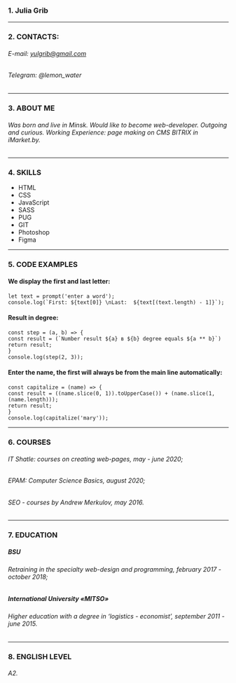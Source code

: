 ### 1. Julia Grib
--------------------------------------------------------------------------------------------------------
### 2. CONTACTS:
###### E-mail: yulgrib@gmail.com
###### Telegram: @lemon_water
--------------------------------------------------------------------------------------------------------
### 3. ABOUT ME
###### Was born and live in Minsk. Would like to become web-developer. Outgoing and curious. Working Experience: page making on CMS BITRIX in iMarket.by.

--------------------------------------------------------------------------------------------------------
### 4. SKILLS
* HTML
* CSS
* JavaScript
* SASS
* PUG
* GIT
* Photoshop
* Figma

--------------------------------------------------------------------------------------------------------
### 5. CODE EXAMPLES
#### We display the first and last letter:
    let text = prompt('enter a word');
    console.log(`First: ${text[0]} \nLast:  ${text[(text.length) - 1]}`);
#### Result in degree:
    const step = (a, b) => {
    const result = (`Number result ${a} в ${b} degree equals ${a ** b}`)
    return result;
    }
    console.log(step(2, 3));
#### Enter the name, the first will always be from the main line automatically: 
    const capitalize = (name) => {
    const result = ((name.slice(0, 1)).toUpperCase()) + (name.slice(1, (name.length)));
    return result;
    }
    console.log(capitalize('mary'));
--------------------------------------------------------------------------------------------------------
### 6. COURSES
###### IT Shatle: courses on creating web-pages, may - june 2020;
###### EPAM: Computer Science Basics, august 2020;
###### SEO - courses by Andrew Merkulov, may 2016.
--------------------------------------------------------------------------------------------------------
### 7. EDUCATION
##### BSU
###### Retraining in the specialty web-design and programming, february 2017 - october 2018;
##### International University «MITSO»
###### Higher education with a degree in ‘logistics - economist’, september 2011 - june 2015.
--------------------------------------------------------------------------------------------------------
### 8. ENGLISH LEVEL
###### A2.
